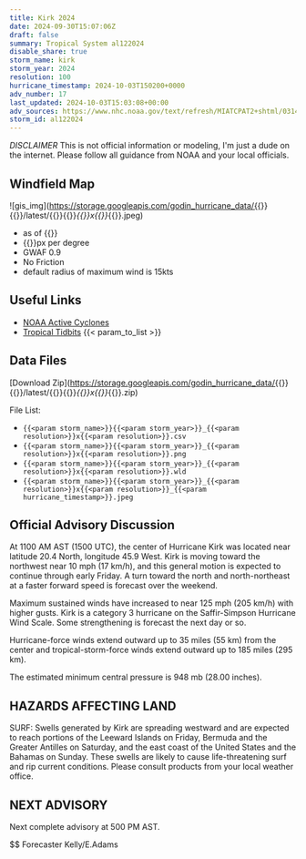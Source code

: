 ```yaml
---
title: Kirk 2024
date: 2024-09-30T15:07:06Z
draft: false
summary: Tropical System al122024
disable_share: true
storm_name: kirk
storm_year: 2024
resolution: 100
hurricane_timestamp: 2024-10-03T150200+0000
adv_number: 17
last_updated: 2024-10-03T15:03:08+00:00
adv_sources: https://www.nhc.noaa.gov/text/refresh/MIATCPAT2+shtml/031439.shtml;https://www.nhc.noaa.gov/refresh/graphics_at2+shtml/144315.shtml?cone
storm_id: al122024
---
```

*DISCLAIMER* This is not official information or modeling, I'm just a dude on the internet.  Please follow all guidance from NOAA and your local officials.

## Windfield Map
![gis_img](https://storage.googleapis.com/godin_hurricane_data/{{<param storm_name>}}{{<param storm_year>}}/latest/{{<param storm_name>}}{{<param storm_year>}}_{{<param resolution>}}x{{<param resolution>}}_{{<param hurricane_timestamp>}}.jpeg)

- as of {{<param last_updated>}}
- {{<param resolution>}}px per degree
- GWAF 0.9
- No Friction
- default radius of maximum wind is 15kts

## Useful Links
- [NOAA Active Cyclones](https://www.nhc.noaa.gov/)
- [Tropical Tidbits](https://www.tropicaltidbits.com/storminfo/)
{{< param_to_list >}}

## Data Files
[Download Zip](https://storage.googleapis.com/godin_hurricane_data/{{<param storm_name>}}{{<param storm_year>}}/latest/{{<param storm_name>}}{{<param storm_year>}}_{{<param resolution>}}x{{<param resolution>}}_{{<param hurricane_timestamp>}}.zip)

File List:
- `{{<param storm_name>}}{{<param storm_year>}}_{{<param resolution>}}x{{<param resolution>}}.csv`
- `{{<param storm_name>}}{{<param storm_year>}}_{{<param resolution>}}x{{<param resolution>}}.png`
- `{{<param storm_name>}}{{<param storm_year>}}_{{<param resolution>}}x{{<param resolution>}}.wld`
- `{{<param storm_name>}}{{<param storm_year>}}_{{<param resolution>}}x{{<param resolution>}}_{{<param hurricane_timestamp>}}.jpeg`


## Official Advisory Discussion
At 1100 AM AST (1500 UTC), the center of Hurricane Kirk was located 
near latitude 20.4 North, longitude 45.9 West. Kirk is moving toward 
the northwest near 10 mph (17 km/h), and this general motion is 
expected to continue through early Friday. A turn toward the north 
and north-northeast at a faster forward speed is forecast over the 
weekend.
 
Maximum sustained winds have increased to near 125 mph (205 km/h) 
with higher gusts.  Kirk is a category 3 hurricane on the 
Saffir-Simpson Hurricane Wind Scale. Some strengthening is forecast 
the next day or so.
 
Hurricane-force winds extend outward up to 35 miles (55 km) from the
center and tropical-storm-force winds extend outward up to 185 miles
(295 km).
 
The estimated minimum central pressure is 948 mb (28.00 inches).
 
 
HAZARDS AFFECTING LAND
----------------------
SURF:  Swells generated by Kirk are spreading westward and are
expected to reach portions of the Leeward Islands on Friday,
Bermuda and the Greater Antilles on Saturday, and the east coast
of the United States and the Bahamas on Sunday.  These swells are
likely to cause life-threatening surf and rip current conditions.
Please consult products from your local weather office.
 
 
NEXT ADVISORY
-------------
Next complete advisory at 500 PM AST.
 
$$
Forecaster Kelly/E.Adams